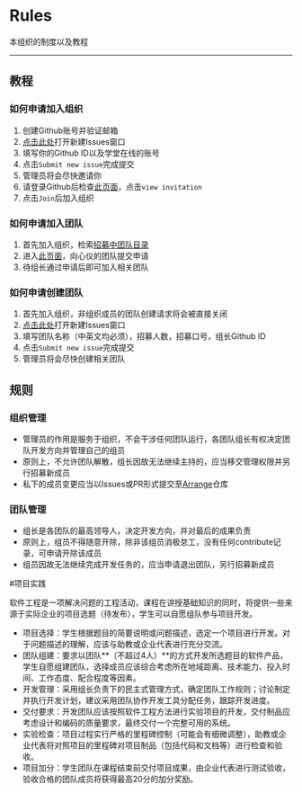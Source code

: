 # Rules
本组织的制度以及教程

---

## 教程

### 如何申请加入组织
1. 创建Github账号并验证邮箱
1. [点击此处](https://github.com/Software-Eng-THU-2015/Arrange/issues/new)打开新建Issues窗口
1. 填写你的Github ID以及学堂在线的账号
1. 点击`Submit new issue`完成提交
1. 管理员将会尽快邀请你
1. 请登录Github后检查[此页面](https://github.com/orgs/Software-Eng-THU-2015)，点击`view invitation`
1. 点击`Join`后加入组织

### 如何申请加入团队
1. 首先加入组织，检索[招募中团队目录](https://github.com/Software-Eng-THU-2015/Arrange#招募中team)
1. 进入[此页面](https://github.com/orgs/Software-Eng-THU-2015/teams)，向心仪的团队提交申请
1. 待组长通过申请后即可加入相关团队

### 如何申请创建团队
1. 首先加入组织，非组织成员的团队创建请求将会被直接关闭
1. [点击此处](https://github.com/Software-Eng-THU-2015/Arrange/issues/new)打开新建Issues窗口
1. 填写团队名称（中英文均必须），招募人数，招募口号，组长Github ID
1. 点击`Submit new issue`完成提交
1. 管理员将会尽快创建相关团队

## 规则

### 组织管理
- 管理员的作用是服务于组织，不会干涉任何团队运行，各团队组长有权决定团队开发方向并管理自己的组员
- 原则上，不允许团队解散，组长因故无法继续主持的，应当移交管理权限并另行招募新成员
- 私下的成员变更应当以Issues或PR形式提交至[Arrange](https://github.com/Software-Eng-THU-2015/Arrange)仓库

### 团队管理
- 组长是各团队的最高领导人，决定开发方向，并对最后的成果负责
- 原则上，组员不得随意开除，除非该组员消极怠工，没有任何contribute记录，可申请开除该成员
- 组员因故无法继续完成开发任务的，应当申请退出团队，另行招募新成员
 

#项目实践


软件工程是一项解决问题的工程活动，课程在讲授基础知识的同时，将提供一些来源于实际企业的项目选题（待发布），学生可以自愿组队参与项目开发。 

- 项目选择：学生根据题目的简要说明或问题描述，选定一个项目进行开发。对于问题描述的理解，应该与助教或企业代表进行充分交流。 
- 团队组建：要求以团队**（不超过4人）**的方式开发所选题目的软件产品，学生自愿组建团队，选择成员应该综合考虑所在地域距离、技术能力、投入时间、工作态度、配合程度等因素。 
- 开发管理：采用组长负责下的民主式管理方式，确定团队工作规则；讨论制定并执行开发计划，建议采用团队协作开发工具分配任务，跟踪开发进度。 
- 交付要求：开发团队应该按照软件工程方法进行实验项目的开发，交付制品应考虑设计和编码的质量要求，最终交付一个完整可用的系统。 
- 实验检查：项目过程实行严格的里程碑控制（可能会有细微调整），助教或企业代表将对照项目的里程碑对项目制品（包括代码和文档等）进行检查和验收。 
- 项目加分：学生团队在课程结束前交付项目成果，由企业代表进行测试验收，验收合格的团队成员将获得最高20分的加分奖励。 
